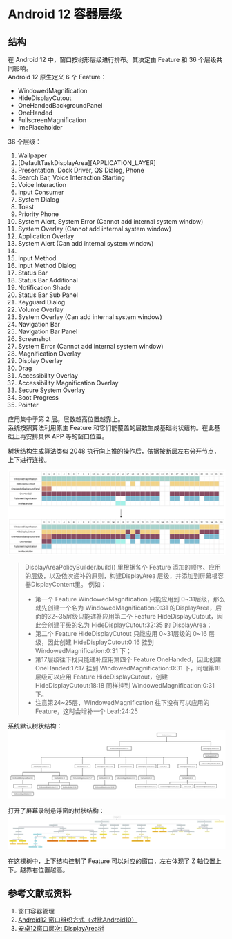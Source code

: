 # Android 12 容器层级
## 结构
在 Android 12 中，窗口按树形层级进行排布。其决定由 Feature 和 36 个层级共同影响。  
Android 12 原生定义 6 个 Feature：  
-  WindowedMagnification
-  HideDisplayCutout
- OneHandedBackgroundPanel
- OneHanded
- FullscreenMagnification
- ImePlaceholder

36 个层级：  
1. Wallpaper
2. [DefaultTaskDisplayArea][APPLICATION_LAYER]
3. Presentation, Dock Driver, QS Dialog, Phone
4. Search Bar, Voice Interaction Starting
5. Voice Interaction
6. Input Consumer
7. System Dialog
8. Toast
9. Priority Phone
10. System Alert, System Error (Cannot add internal system window)
11. System Overlay (Cannot add internal system window)
12. Application Overlay
13. System Alert (Can add internal system window)
14. 
15. Input Method
16. Input Method Dialog
17. Status Bar
18. Status Bar Additional
19. Notification Shade
20. Status Bar Sub Panel
21. Keyguard Dialog
22. Volume Overlay
23. System Overlay (Can add internal system window)
24. Navigation Bar
25. Navigation Bar Panel
26. Screenshot
27. System Error (Cannot add internal system window)
28. Magnification Overlay
29. Display Overlay
30. Drag
31. Accessibility Overlay
32. Accessibility Magnification Overlay
33. Secure System Overlay
34. Boot Progress
35. Pointer

应用集中于第 2 层。层数越高位置越靠上。  
系统按照算法利用原生 Feature 和它们能覆盖的层数生成基础树状结构。在此基础上再安排具体 APP 等的窗口位置。  

树状结构生成算法类似 2048 执行向上推的操作后，依据按断层左右分开节点，上下进行连接。  

![Feature](/img/android/feature.png)

> DisplayAreaPolicyBuilder.build() 里根据各个 Feature 添加的顺序、应用的层级，以及依次递补的原则，构建DisplayArea 层级，并添加到屏幕根容器DisplayContent里。
例如：
> - 第一个 Feature WindowedMagnification 只能应用到 0~31层级，那么就先创建一个名为 WindowedMagnification:0:31 的DisplayArea，后面的32~35层级只能递补应用第二个 Feature HideDisplayCutout，因此会创建平级的名为 HideDisplayCutout:32:35 的 DisplayArea；
> - 第二个 Feature HideDisplayCutout 只能应用 0~31层级的 0~16 层级，因此创建 HideDisplayCutout:0:16 挂到 WindowedMagnification:0:31 下；
> - 第17层级往下找只能递补应用第四个 Feature OneHanded，因此创建 OneHanded:17:17 挂到 WindowedMagnification:0:31 下，同理第18层级可以应用 Feature HideDisplayCutout，创建 HideDisplayCutout:18:18 同样挂到 WindowedMagnification:0:31 下。
> - 注意第24~25层，WindowedMagnification 往下没有可以应用的 Feature，这时会增补一个 Leaf:24:25

系统默认树状结构：  
![Default Container](/img/android/defualt_container.png)

打开了屏幕录制悬浮窗的树状结构：  
![Recorder Container](/img/android/recorder_container.png)

在这棵树中，上下结构控制了 Feature 可以对应的窗口，左右体现了 Z 轴位置上下。越靠右位置越高。  

## 参考文献或资料
1. 窗口容器管理
2. [Android12 窗口组织方式（对比Android10）](https://blog.csdn.net/qq_34211365/article/details/122349862)
3. [安卓12窗口层次: DisplayArea树](https://blog.csdn.net/jieliaoyuan8279/article/details/123157937)